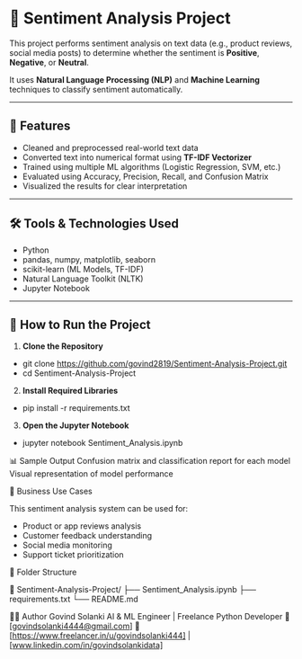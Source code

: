 # 🧠 Sentiment Analysis Project

This project performs sentiment analysis on text data (e.g., product reviews, social media posts) to determine whether the sentiment is **Positive**, **Negative**, or **Neutral**.

It uses **Natural Language Processing (NLP)** and **Machine Learning** techniques to classify sentiment automatically.

---

## 📌 Features

- Cleaned and preprocessed real-world text data
- Converted text into numerical format using **TF-IDF Vectorizer**
- Trained using multiple ML algorithms (Logistic Regression, SVM, etc.)
- Evaluated using Accuracy, Precision, Recall, and Confusion Matrix
- Visualized the results for clear interpretation

---

## 🛠️ Tools & Technologies Used

- Python
- pandas, numpy, matplotlib, seaborn
- scikit-learn (ML Models, TF-IDF)
- Natural Language Toolkit (NLTK)
- Jupyter Notebook

---

## 🚀 How to Run the Project

1. **Clone the Repository**
  - git clone https://github.com/govind2819/Sentiment-Analysis-Project.git
  - cd Sentiment-Analysis-Project
2. **Install Required Libraries**
  - pip install -r requirements.txt
3. **Open the Jupyter Notebook**
  - jupyter notebook Sentiment_Analysis.ipynb

📊 Sample Output
Confusion matrix and classification report for each model
Visual representation of model performance




🎯 Business Use Cases

This sentiment analysis system can be used for:
- Product or app reviews analysis
- Customer feedback understanding
- Social media monitoring
- Support ticket prioritization


📂 Folder Structure

📁 Sentiment-Analysis-Project/
├── Sentiment_Analysis.ipynb
├── requirements.txt
└── README.md

👨‍💻 Author
Govind Solanki
AI & ML Engineer | Freelance Python Developer
📧 [govindsolanki4444@gmail.com]
🔗 [https://www.freelancer.in/u/govindsolanki444] | [www.linkedin.com/in/govindsolankidata]
